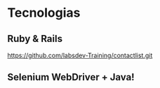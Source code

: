 # Tecnologias


## Ruby & Rails
https://github.com/labsdev-Training/contactlist.git

## Selenium WebDriver + Java!

